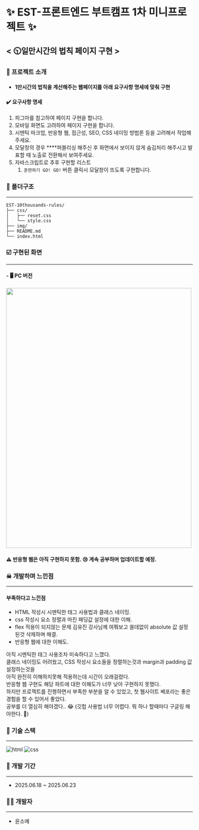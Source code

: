 # ✨ EST-프론트엔드 부트캠프 1차 미니프로젝트 ✨ 
## < 🕥일만시간의 법칙 페이지 구현 >

### 📑 프로젝트 소개
* #### 1만시간의 법칙을 계산해주는 웹페이지를 아래 요구사항 명세에 맞춰 구현

#### ✔️ 요구사항 명세

1. 피그마를 참고하여 페이지 구현을 합니다.
2. 모바일 화면도 고려하여 페이지 구현을 합니다.
3. 시멘틱 마크업, 반응형 웹, 접근성, SEO, CSS 네이밍 방법론 등을 고려해서 작업해주세요.
4. 모달창의 경우 ****퍼블리싱 해주신 후 화면에서 보이지 않게 숨김처리 해주시고 발표할 때 노출로 전환해서 보여주세요.
5. 자바스크립트로 추후 구현할 리스트
    1. `훈련하기 GO! GO!` 버튼 클릭시 모달창이 뜨도록 구현합니다.


### 📁 폴더구조  
----
```
EST-10thousands-rules/
├── css/
│   ├── reset.css
│   └── style.css
├── img/
├── README.md
└── index.html
```

### ☑️ 구현된 화면
----

#### - 🖥️  PC 버전
<img src="https://github.com/user-attachments/assets/e3d577d4-32dc-49c4-8f63-328581660607" width="500" height="700"/>

#### ⚠️ 반응형 웹은 아직 구현하지 못함. 😢 계속 공부하며 업데이트할 예정.


### ☠ 개발하며 느낀점 
----
#### 부족하다고 느낀점
* HTML 작성시 시멘틱한 태그 사용법과 클래스 네이밍.
* css 작성시 요소 정렬과 마진 패딩값 설정에 대한 이해. 
* flex 적용이 되지않는 문제 김유진 강사님께 여쭤보고 쓸데없이 absolute 값 설정된것 삭제하며 해결.
* 반응형 웹에 대한 이해도.
  
아직 시멘틱한 태그 사용조차 미숙하다고 느꼈다.  
클래스 네이밍도 어려웠고, CSS 작성시 요소들을 정렬하는것과 margin과 padding 값 설정하는것을  
아직 완전히 이해하지못해 적용하는데 시간이 오래걸렸다.  
반응형 웹 구현도 해당 파트에 대한 이해도가 너무 낮아 구현하지 못했다.  
하지만 프로젝트를 진행하면서 부족한 부분을 알 수 있었고, 첫 웹사이트 베포라는 좋은 경험을 할 수 있어서 좋았다.  
공부를 더 열심히 해야겠다.. 😂 (깃헙 사용법 너무 어렵다. 뭐 하나 할때마다 구글링 해야한다. 👊)



### 🔧 기술 스택
----

![html](https://img.shields.io/badge/HTML5-E34F26?style=for-the-badge&logo=html5&logoColor=white)
![css](https://img.shields.io/badge/CSS3-1572B6?style=for-the-badge&logo=css3&logoColor=white)



### 📅 개발 기간

----

* 2025.06.18 ~ 2025.06.23
  

### 👩‍💻 개발자 

----

* 윤소예
